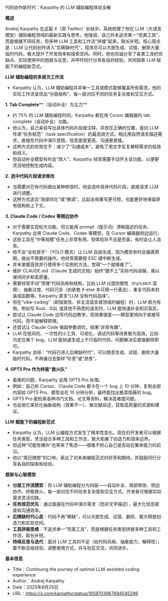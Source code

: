 代码协作新时代：Karpathy 的 LLM 辅助编程体验全解

  

**概述**

  

Andrej Karpathy 在这篇 X（原 Twitter）长帖中，系统梳理了他在 LLM（大语言模型）辅助编程领域的最新实践与思考。他强调，自己并未追求某一“完美工具”，而是根据不同任务，将多种 LLM 工具和工作流“拼接”起来，取长补短。核心观点是：LLM 让代码创作进入“后稀缺时代”，程序员可以大胆生成、试错、删除大量临时代码，极大提升了开发效率和探索空间。同时，他也坦诚分享了各类工具的优缺点、实际使用中的困惑与反思，并呼吁同行分享各自的经验，共同探索 LLM 赋能下的编程新范式。

  

**LLM** **辅助编程的多层次工作流**

- Karpathy 认为，LLM 辅助编程并非单一工具或模式能够覆盖所有需求。他的实际工作流呈现出“分层结构”，每一层对应不同的任务复杂度和交互方式。

  

**1. Tab Complete****（自动补全）为主力**

- 约 75% 的 LLM 辅助编程时间，Karpathy 都在用 Cursor 编辑器的 tab complete（自动补全）功能。
- 他认为，自己亲自写出具体代码片段或注释，并放在正确的位置，是向 LLM 传递“任务规范”（task specification）的最高效方式。相比用自然语言描述需求，直接在代码中演示意图，信息密度更高、沟通更直接。
- 这种方式的优势在于：减少了“沟通成本”，避免了用文字反复解释需求的低效和歧义。
- 但自动补全模型有时会“烦人”，Karpathy 经常需要手动开关该功能，以便更灵活地控制生成内容。

  

**2.** **选中代码片段请求修改**

- 当需要对已有代码做出某种修改时，他会选中具体代码片段，直接请求 LLM 进行调整。
- 这种方式适合“局部优化”或“微调”，比起全局重写更可控，也能更好地保留原有结构和上下文。

  

**3. Claude Code / Codex** **等侧边协作**

- 对于需要实现较大功能、但又能用 prompt（提示词）清晰描述的任务，Karpathy 会用 Claude Code、Codex 等模型，在 Cursor 编辑器侧边运行。
- 这些工具在“中等规模”任务上非常有用，但体验并不总是完美，有时会让人沮丧。
- 他不会“全权放手”（YOLO 模式）让 LLM 自由生成，因为模型有时会偏离预期，做出不需要的操作。他经常需要按 ESC 键中断生成。
- 并未掌握高效并行使用多个实例的方法，觉得“一个就够难了”。
- 维护 CLAUDE.md（Claude 生成的文档）始终“跟不上”实际代码进展，难以保持同步和高质量。
- 需要经常手动“清理”代码风格和结构，比如 LLM 过度防御性（try/catch 滥用）、抽象过度、代码冗余（如嵌套 if-else 本可用一行表达）、重复代码未封装成函数等。Karpathy 直言“LLM 没有代码品味”。
- 但在“vibe-coding”（即探索性、非主流语言或领域的编程）时，LLM 极为有用。例如写 Rust、SQL 或其他不熟悉的语言时，LLM 能快速补全知识盲区。
- 尝试让 Claude Code 边写代码边教学，但效果很差——模型更倾向于直接写代码，而不是解释原理。
- 还尝试让 Claude Code 做超参数调优，结果“非常有趣”。
- LLM 在低风险、一次性的小工具、可视化、调试代码等场景极为高效。比如为定位某个 bug，LLM 能快速生成上千行临时代码，问题解决后直接删除即可。
- Karpathy 总结：“代码已进入后稀缺时代”，可以随意生成、试错、删除大量临时代码，不再像过去那样“珍贵”或“昂贵”。

  

**4. GPT5 Pro** **作为终极“救火队”**

- 最难的问题，Karpathy 会用 GPT5 Pro 处理。
- 例如：自己和 Cursor、Claude Code 都卡在一个 bug 上 10 分钟，复制全部内容给 GPT5 Pro，模型会花 10 分钟分析，最终能找出极其隐蔽的 bug。
- GPT5 Pro 能检索各种冷门文档、论文等资料，解决高难度问题。
- 也会用它来优化抽象结构（效果不一）、做文献综述，获取高质量的资源和建议。

  

**LLM** **赋能下的编程新范式**

- Karpathy 认为，LLM 让编程方式发生了根本性变化。现在的开发者可以根据任务类型，灵活组合多种工具和工作流，极大拓展了创造力和效率边界。
- 但这种“可能性爆炸”也带来了焦虑——很难不担心自己是否站在集体能力的前沿。
- 他以“周日随想”的口吻，表达了对未来编程范式的好奇和期待，并鼓励同行分享各自的探索和经验。

  

**框架与心智模型**

- **分层工作流模型**：将 LLM 辅助编程分为四层——自动补全、局部修改、侧边协作、终极救火。每一层对应不同任务复杂度和交互方式，开发者可根据实际需求灵活切换。
- **任务规范优先**：通过直接在代码中演示需求（而非文字描述），最大化信息密度和沟通效率。
- **后稀缺时代心态**：代码不再“稀缺”，可以大胆生成、试错、删除，极大释放创造力和实验空间。
- **工具拼接思维**：不追求单一“完美工具”，而是根据任务类型拼接多种工具和工作流，取长补短。
- **持续反思与迭代**：面对 LLM 工具的不足（如代码风格、抽象能力、解释性），要不断总结经验、调整使用方式，并与社区交流，共同进步。

  

**基本信息**

- Title：Continuing the journey of optimal LLM-assisted coding experience
- Author：Andrej Karpathy
- Date：2025年8月25日
- URL：https://x.com/karpathy/status/1959703967694545296